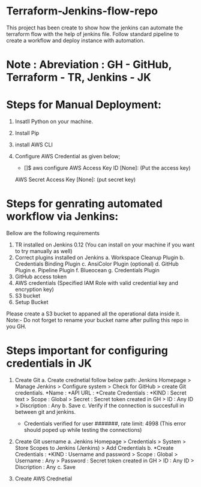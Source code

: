 # Terraform-Jenkins-flow-repo
This project has been create to show how the jenkins can automate the terraform flow with the help of jenkins file.
Follow standard pipeline to create a workflow and deploy instance with automation.



# Note : Abreviation : GH - GitHub, Terraform - TR, Jenkins - JK



# Steps for Manual Deployment:

1. Insatll Python on your machine.
2. Install Pip
3. install AWS CLI
4. Configure AWS Credential as given below;
   
   * []$ aws configure
   AWS Access Key ID [None]: (Put the access key)
   
   AWS Secret Access Key [None]: (put secret key)


# Steps for genrating automated workflow via Jenkins:

Bellow are the following requirements
1. TR installed on Jenkins 0.12 (You can install on your machine if you want to try manually as well)
2. Correct plugins installed on Jenkins
   a. Workspace Cleanup Plugin
   b. Credentials Binding Plugin
   c. AnsiColor Plugin (optional)
   d. GitHub Plugin
   e. Pipeline Plugin
   f. Blueocean
   g. Credentials Plugin
3. GitHub access token
4. AWS credentials (Specified IAM Role with valid credential key and encryption key)
5. S3 bucket
6. Setup Bucket

Please create a S3 bucket to appaned all the operational data inside it.
Note:- Do not forget to rename your bucket name after pulling this repo in you GH.

# Steps important for configuring credentials in JK

1. Create Git 
   a. Create crednetial follow below path:
   Jenkins Homepage > Manage Jenkins > Configure system > Check for GitHub > create Git credentials.
   *Name :
   *API URL :
   *Create Credentials : *KIND : Secret text > Scope : Global > Secret : Secret token created in GH > ID : Any ID > Discription : Any
   b. Save
   c. Verify if the connection is succesfull in between git and jenkins.
   * Credentials verified for user #######, rate limit: 4998 (This error should poped up while testing the connections)
   
2. Create Git username 
   a. Jenkins Homepage > Credentials > System > Store Scopes to Jenkins (Jenkins) > Add Credentials 
   b. *Create Credentials : *KIND : Username and password > Scope : Global > Username : Any > Password : Secret token created in GH > ID : Any ID > Discription : Any
   c. Save
   
3. Create AWS Crednetial
   
   
  
   





